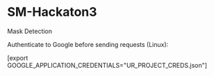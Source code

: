 # SM-Hackaton3
Mask Detection

Authenticate to Google before sending requests (Linux):

  [export GOOGLE_APPLICATION_CREDENTIALS="UR_PROJECT_CREDS.json"]
